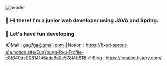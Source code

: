 ![header](https://capsule-render.vercel.app/api?type=Roundede&color=auto&height=300&section=header&text=capsule%20render&fontSize=90)
### 👋 Hi there! I'm a junior web developer using JAVA and Spring.  
### 🚀 Let's have fun developing  

📬Mail : <a href="mailto:﻿gag7ga@gmail.com?subject=안녕하세요. GitHub에서 보내는 메일입니다." target="_blank">gag7ga@gmail.com</a>
🌟Notion : https://fixed-sprout-a1e.notion.site/EunYoung-Ryu-Frofile-c8f040dc00814146adc8a0e578f4b618
✍️Blog : https://lonalog.tistory.com/




<!--
**OlttaeMelona/OlttaeMelona** is a ✨ _special_ ✨ repository because its `README.md` (this file) appears on your GitHub profile.

Here are some ideas to get you started:

- 🔭 I’m currently working on ...
- 🌱 I’m currently learning ...
- 👯 I’m looking to collaborate on ...
- 🤔 I’m looking for help with ...
- 💬 Ask me about ...
- 📫 How to reach me: ...
- 😄 Pronouns: ...
- ⚡ Fun fact: ...
-->
